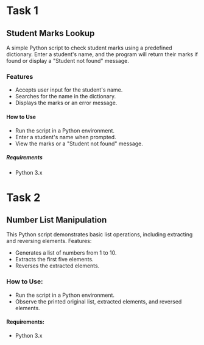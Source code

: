 # Task 1

## Student Marks Lookup

A simple Python script to check student marks using a predefined dictionary. Enter a student's name, and the program will return their marks if found or display a     "Student not found" message.

### Features
 
  - Accepts user input for the student's name.
  - Searches for the name in the dictionary.
  - Displays the marks or an error message.

#### How to Use
  
  - Run the script in a Python environment.
  - Enter a student's name when prompted.
  - View the marks or a "Student not found" message.

##### Requirements

  - Python 3.x

# Task 2

## Number List Manipulation

 This Python script demonstrates basic list operations, including extracting and reversing elements.
 Features:
 - Generates a list of numbers from 1 to 10.
 - Extracts the first five elements.
 - Reverses the extracted elements.

### How to Use:

- Run the script in a Python environment.
- Observe the printed original list, extracted elements, and reversed elements.

#### Requirements:

- Python 3.x




